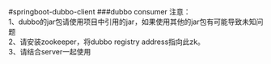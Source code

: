 #springboot-dubbo-client
###dubbo consumer
注意：  
1、dubbo的jar包请使用项目中引用的jar，如果使用其他的jar包有可能导致未知问题  
2、请安装zookeeper，将dubbo registry address指向此zk。  
3、请结合server一起使用